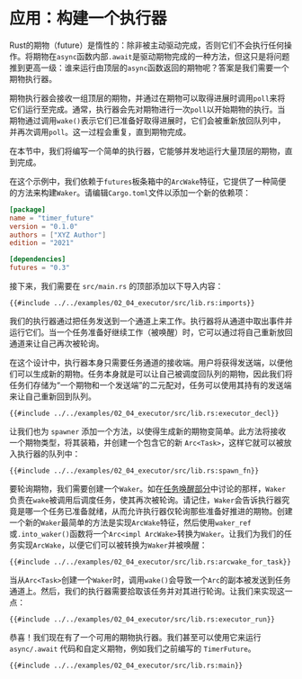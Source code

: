 # 应用：构建一个执行器

Rust的期物（future）是惰性的：除非被主动驱动完成，否则它们不会执行任何操作。将期物在`async`函数内部`.await`是驱动期物完成的一种方法，但这只是将问题推到更高一级：谁来运行由顶层的`async`函数返回的期物呢？答案是我们需要一个期物执行器。

期物执行器会接收一组顶层的期物，并通过在期物可以取得进展时调用`poll`来将它们运行至完成。通常，执行器会先对期物进行一次`poll`以开始期物的执行。当期物通过调用`wake()`表示它们已准备好取得进展时，它们会被重新放回队列中，并再次调用`poll`。这一过程会重复，直到期物完成。

在本节中，我们将编写一个简单的执行器，它能够并发地运行大量顶层的期物，直到完成。

在这个示例中，我们依赖于`futures`板条箱中的`ArcWake`特征，它提供了一种简便的方法来构建`Waker`。请编辑`Cargo.toml`文件以添加一个新的依赖项：

```toml
[package]
name = "timer_future"
version = "0.1.0"
authors = ["XYZ Author"]
edition = "2021"

[dependencies]
futures = "0.3"
```

接下来，我们需要在 `src/main.rs` 的顶部添加以下导入内容：

```rust,ignore
{{#include ../../examples/02_04_executor/src/lib.rs:imports}}
```

我们的执行器通过把任务发送到一个通道上来工作。执行器将从通道中取出事件并运行它们。当一个任务准备好继续工作（被唤醒）时，它可以通过将自己重新放回通道来让自己再次被轮询。

在这个设计中，执行器本身只需要任务通道的接收端。用户将获得发送端，以便他们可以生成新的期物。任务本身就是可以让自己被调度回队列的期物，因此我们将任务们存储为“一个期物和一个发送端”的二元配对，任务可以使用其持有的发送端来让自己重新回到队列。

```rust,ignore
{{#include ../../examples/02_04_executor/src/lib.rs:executor_decl}}
```

让我们也为 `spawner` 添加一个方法，以使得生成新的期物变简单。此方法将接收一个期物类型，将其装箱，并创建一个包含它的新 `Arc<Task>`，这样它就可以被放入执行器的队列中：

```rust,ignore
{{#include ../../examples/02_04_executor/src/lib.rs:spawn_fn}}
```

要轮询期物，我们需要创建一个`Waker`。如在[任务唤醒部分]中讨论的那样，`Waker`负责在`wake`被调用后调度任务，使其再次被轮询。请记住，`Waker`会告诉执行器究竟是哪一个任务已准备就绪，从而允许执行器仅轮询那些准备好推进的期物。创建一个新的`Waker`最简单的方法是实现`ArcWake`特征，然后使用`waker_ref`或`.into_waker()`函数将一个`Arc<impl ArcWake>`转换为`Waker`。让我们为我们的任务实现`ArcWake`，以便它们可以被转换为`Waker`并被唤醒：

```rust,ignore
{{#include ../../examples/02_04_executor/src/lib.rs:arcwake_for_task}}
```

当从`Arc<Task>`创建一个`Waker`时，调用`wake()`会导致一个`Arc`的副本被发送到任务通道上。然后，我们的执行器需要拾取该任务并对其进行轮询。让我们来实现这一点：

```rust,ignore
{{#include ../../examples/02_04_executor/src/lib.rs:executor_run}}
```

恭喜！我们现在有了一个可用的期物执行器。我们甚至可以使用它来运行 `async/.await` 代码和自定义期物，例如我们之前编写的 `TimerFuture`。

```rust,edition2018,ignore
{{#include ../../examples/02_04_executor/src/lib.rs:main}}
```

[任务唤醒部分]: ./03_wakeups.md
